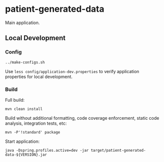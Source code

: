 # patient-generated-data

Main application.

## Local Development

### Config

`../make-configs.sh`

Use `less config/application-dev.properties` to verify application properties for local development.

### Build

Full build:

`mvn clean install`

Build without additional formatting, code coverage enforcement, static code analysis, integration tests, etc:

`mvn -P'!standard' package`

Start application:

`java -Dspring.profiles.active=dev -jar target/patient-generated-data-${VERSION}.jar`

